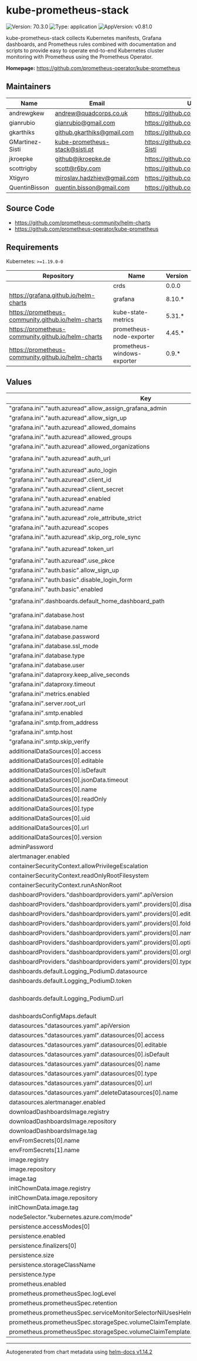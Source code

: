 # kube-prometheus-stack

![Version: 70.3.0](https://img.shields.io/badge/Version-70.3.0-informational?style=flat-square) ![Type: application](https://img.shields.io/badge/Type-application-informational?style=flat-square) ![AppVersion: v0.81.0](https://img.shields.io/badge/AppVersion-v0.81.0-informational?style=flat-square)

kube-prometheus-stack collects Kubernetes manifests, Grafana dashboards, and Prometheus rules combined with documentation and scripts to provide easy to operate end-to-end Kubernetes cluster monitoring with Prometheus using the Prometheus Operator.

**Homepage:** <https://github.com/prometheus-operator/kube-prometheus>

## Maintainers

| Name | Email | Url |
| ---- | ------ | --- |
| andrewgkew | <andrew@quadcorps.co.uk> | <https://github.com/andrewgkew> |
| gianrubio | <gianrubio@gmail.com> | <https://github.com/gianrubio> |
| gkarthiks | <github.gkarthiks@gmail.com> | <https://github.com/gkarthiks> |
| GMartinez-Sisti | <kube-prometheus-stack@sisti.pt> | <https://github.com/GMartinez-Sisti> |
| jkroepke | <github@jkroepke.de> | <https://github.com/jkroepke> |
| scottrigby | <scott@r6by.com> | <https://github.com/scottrigby> |
| Xtigyro | <miroslav.hadzhiev@gmail.com> | <https://github.com/Xtigyro> |
| QuentinBisson | <quentin.bisson@gmail.com> | <https://github.com/QuentinBisson> |

## Source Code

* <https://github.com/prometheus-community/helm-charts>
* <https://github.com/prometheus-operator/kube-prometheus>

## Requirements

Kubernetes: `>=1.19.0-0`

| Repository | Name | Version |
|------------|------|---------|
|  | crds | 0.0.0 |
| https://grafana.github.io/helm-charts | grafana | 8.10.* |
| https://prometheus-community.github.io/helm-charts | kube-state-metrics | 5.31.* |
| https://prometheus-community.github.io/helm-charts | prometheus-node-exporter | 4.45.* |
| https://prometheus-community.github.io/helm-charts | prometheus-windows-exporter | 0.9.* |

## Values

| Key | Type | Default | Description |
|-----|------|---------|-------------|
| "grafana.ini"."auth.azuread".allow_assign_grafana_admin | bool | `true` |  |
| "grafana.ini"."auth.azuread".allow_sign_up | bool | `true` |  |
| "grafana.ini"."auth.azuread".allowed_domains | list | `[]` |  |
| "grafana.ini"."auth.azuread".allowed_groups | list | `[]` |  |
| "grafana.ini"."auth.azuread".allowed_organizations | string | `"996a05f9-6875-4960-a833-6e3aff171400"` |  |
| "grafana.ini"."auth.azuread".auth_url | string | `"https://login.microsoftonline.com/996a05f9-6875-4960-a833-6e3aff171400/oauth2/v2.0/authorize"` |  |
| "grafana.ini"."auth.azuread".auto_login | bool | `true` |  |
| "grafana.ini"."auth.azuread".client_id | string | `"REP_GRAFANA_ID_REP"` |  |
| "grafana.ini"."auth.azuread".client_secret | string | `"$__env{gf-client-secret}"` |  |
| "grafana.ini"."auth.azuread".enabled | bool | `true` |  |
| "grafana.ini"."auth.azuread".name | string | `"Azure AD"` |  |
| "grafana.ini"."auth.azuread".role_attribute_strict | bool | `false` |  |
| "grafana.ini"."auth.azuread".scopes | string | `"openid email profile"` |  |
| "grafana.ini"."auth.azuread".skip_org_role_sync | bool | `false` |  |
| "grafana.ini"."auth.azuread".token_url | string | `"https://login.microsoftonline.com/996a05f9-6875-4960-a833-6e3aff171400/oauth2/v2.0/token"` |  |
| "grafana.ini"."auth.azuread".use_pkce | bool | `true` |  |
| "grafana.ini"."auth.basic".allow_sign_up | bool | `false` |  |
| "grafana.ini"."auth.basic".disable_login_form | bool | `true` |  |
| "grafana.ini"."auth.basic".enabled | bool | `false` |  |
| "grafana.ini".dashboards.default_home_dashboard_path | string | `"/var/lib/grafana/dashboards/default/loki-dashboard.json"` |  |
| "grafana.ini".database.host | string | `"psql-REP_ENVIRONMENT_REP-REP_GEMEENTE_REP.postgres.database.azure.com:5432"` |  |
| "grafana.ini".database.name | string | `"grafana"` |  |
| "grafana.ini".database.password | string | `"$__env{gf-database-password}"` |  |
| "grafana.ini".database.ssl_mode | string | `"require"` |  |
| "grafana.ini".database.type | string | `"postgres"` |  |
| "grafana.ini".database.user | string | `"grafana"` |  |
| "grafana.ini".dataproxy.keep_alive_seconds | int | `300` |  |
| "grafana.ini".dataproxy.timeout | int | `300` |  |
| "grafana.ini".metrics.enabled | bool | `false` |  |
| "grafana.ini".server.root_url | string | `"https://REP_DOMAIN_REP"` |  |
| "grafana.ini".smtp.enabled | bool | `true` |  |
| "grafana.ini".smtp.from_address | string | `"noreply@REP_GRAFANA_DOMAIN_REP"` |  |
| "grafana.ini".smtp.host | string | `"mail.enschede.nl:587"` |  |
| "grafana.ini".smtp.skip_verify | bool | `true` |  |
| additionalDataSources[0].access | string | `"proxy"` |  |
| additionalDataSources[0].editable | bool | `true` |  |
| additionalDataSources[0].isDefault | bool | `true` |  |
| additionalDataSources[0].jsonData.timeout | int | `300` |  |
| additionalDataSources[0].name | string | `"Loki"` |  |
| additionalDataSources[0].readOnly | bool | `false` |  |
| additionalDataSources[0].type | string | `"loki"` |  |
| additionalDataSources[0].uid | string | `"loki"` |  |
| additionalDataSources[0].url | string | `"http://loki-gateway"` |  |
| additionalDataSources[0].version | int | `1` |  |
| adminPassword | string | `"KV_GRAFANA_ADMIN_KV"` |  |
| alertmanager.enabled | bool | `false` |  |
| containerSecurityContext.allowPrivilegeEscalation | bool | `false` |  |
| containerSecurityContext.readOnlyRootFilesystem | bool | `true` |  |
| containerSecurityContext.runAsNonRoot | bool | `true` |  |
| dashboardProviders."dashboardproviders.yaml".apiVersion | int | `1` |  |
| dashboardProviders."dashboardproviders.yaml".providers[0].disableDeletion | bool | `false` |  |
| dashboardProviders."dashboardproviders.yaml".providers[0].editable | bool | `true` |  |
| dashboardProviders."dashboardproviders.yaml".providers[0].folder | string | `""` |  |
| dashboardProviders."dashboardproviders.yaml".providers[0].name | string | `"default"` |  |
| dashboardProviders."dashboardproviders.yaml".providers[0].options.path | string | `"/var/lib/grafana/dashboards/default"` |  |
| dashboardProviders."dashboardproviders.yaml".providers[0].orgId | int | `1` |  |
| dashboardProviders."dashboardproviders.yaml".providers[0].type | string | `"file"` |  |
| dashboards.default.Logging_PodiumD.datasource | string | `"Loki"` |  |
| dashboards.default.Logging_PodiumD.token | string | `""` |  |
| dashboards.default.Logging_PodiumD.url | string | `"https://raw.githubusercontent.com/Dimpact-Samenwerking/helm-charts/refs/heads/feature/IN-72_monitoring-logging/charts/monitoring-logging/grafana/dashboards/logging_PodiumD.json"` |  |
| dashboardsConfigMaps.default | string | `"loki-dashboard"` |  |
| datasources."datasources.yaml".apiVersion | int | `1` |  |
| datasources."datasources.yaml".datasources[0].access | string | `"proxy"` |  |
| datasources."datasources.yaml".datasources[0].editable | bool | `false` |  |
| datasources."datasources.yaml".datasources[0].isDefault | bool | `false` |  |
| datasources."datasources.yaml".datasources[0].name | string | `"Prometheus"` |  |
| datasources."datasources.yaml".datasources[0].type | string | `"prometheus"` |  |
| datasources."datasources.yaml".datasources[0].url | string | `"http://prometheus-prometheus:9090"` |  |
| datasources."datasources.yaml".deleteDatasources[0].name | string | `"Alertmanager"` |  |
| datasources.alertmanager.enabled | bool | `false` |  |
| downloadDashboardsImage.registry | string | `"REP_ACR_NAME_REP.azurecr.io"` |  |
| downloadDashboardsImage.repository | string | `"curl"` |  |
| downloadDashboardsImage.tag | string | `"7.85.0"` |  |
| envFromSecrets[0].name | string | `"gf-database-password"` |  |
| envFromSecrets[1].name | string | `"gf-client-secret"` |  |
| image.registry | string | `"REP_ACR_NAME_REP.azurecr.io"` |  |
| image.repository | string | `"grafana"` |  |
| image.tag | string | `"11.5.2"` |  |
| initChownData.image.registry | string | `"REP_ACR_NAME_REP.azurecr.io"` |  |
| initChownData.image.repository | string | `"grafana-init-chown-data"` |  |
| initChownData.image.tag | string | `"1.31.1"` |  |
| nodeSelector."kubernetes.azure.com/mode" | string | `"system"` |  |
| persistence.accessModes[0] | string | `"ReadWriteOnce"` |  |
| persistence.enabled | bool | `true` |  |
| persistence.finalizers[0] | string | `"kubernetes.io/pvc-protection"` |  |
| persistence.size | string | `"20Gi"` |  |
| persistence.storageClassName | string | `"default"` |  |
| persistence.type | string | `"pvc"` |  |
| prometheus.enabled | bool | `true` |  |
| prometheus.prometheusSpec.logLevel | string | `"debug"` |  |
| prometheus.prometheusSpec.retention | string | `"72h"` |  |
| prometheus.prometheusSpec.serviceMonitorSelectorNilUsesHelmValues | bool | `false` |  |
| prometheus.prometheusSpec.storageSpec.volumeClaimTemplate.spec.accessModes[0] | string | `"ReadWriteOnce"` |  |
| prometheus.prometheusSpec.storageSpec.volumeClaimTemplate.spec.resources.requests.storage | string | `"50Gi"` |  |

----------------------------------------------
Autogenerated from chart metadata using [helm-docs v1.14.2](https://github.com/norwoodj/helm-docs/releases/v1.14.2)
